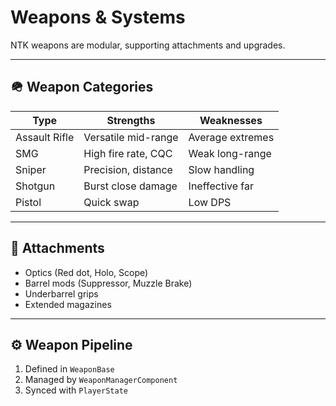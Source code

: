 # Weapons & Systems

NTK weapons are modular, supporting attachments and upgrades.

---

## 🪖 Weapon Categories
| Type          | Strengths             | Weaknesses         |
|---------------|----------------------|-------------------|
| Assault Rifle | Versatile mid-range  | Average extremes   |
| SMG           | High fire rate, CQC  | Weak long-range    |
| Sniper        | Precision, distance  | Slow handling      |
| Shotgun       | Burst close damage   | Ineffective far    |
| Pistol        | Quick swap           | Low DPS            |

---

## 🔧 Attachments
- Optics (Red dot, Holo, Scope)  
- Barrel mods (Suppressor, Muzzle Brake)  
- Underbarrel grips  
- Extended magazines  

---

## ⚙️ Weapon Pipeline
1. Defined in `WeaponBase`  
2. Managed by `WeaponManagerComponent`  
3. Synced with `PlayerState`  
